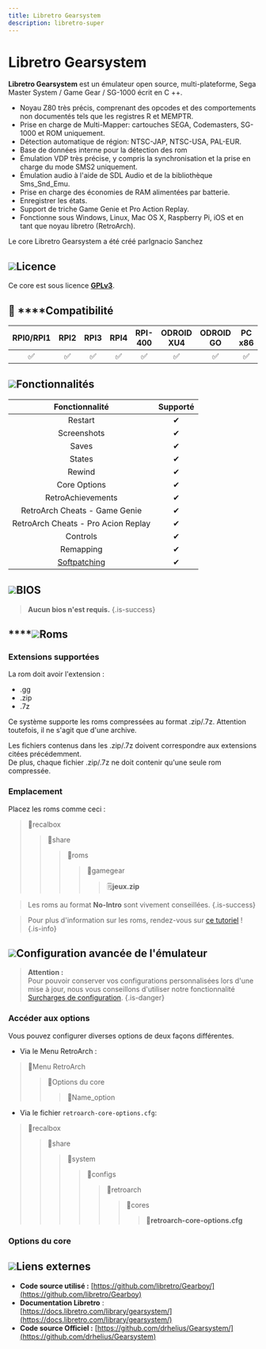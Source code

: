 ```yaml
---
title: Libretro Gearsystem
description: libretro-super
---
```


# Libretro Gearsystem

**Libretro Gearsystem** est un émulateur open source, multi-plateforme, Sega Master System / Game Gear / SG-1000 écrit en C ++.

* Noyau Z80 très précis, comprenant des opcodes et des comportements non documentés tels que les registres R et MEMPTR.
* Prise en charge de Multi-Mapper: cartouches SEGA, Codemasters, SG-1000 et ROM uniquement.
* Détection automatique de région: NTSC-JAP, NTSC-USA, PAL-EUR.
* Base de données interne pour la détection des rom
* Émulation VDP très précise, y compris la synchronisation et la prise en charge du mode SMS2 uniquement.
* Émulation audio à l'aide de SDL Audio et de la bibliothèque Sms\_Snd\_Emu.
* Prise en charge des économies de RAM alimentées par batterie.
* Enregistrer les états.
* Support de triche Game Genie et Pro Action Replay.
* Fonctionne sous Windows, Linux, Mac OS X, Raspberry Pi, iOS et en tant que noyau libretro \(RetroArch\).

Le core Libretro Gearsystem a été créé parIgnacio Sanchez

## ![](./gerald-g-parchment-background-or-border-5.svg)Licence

Ce core est sous licence [**GPLv3**](https://github.com/drhelius/Gearsystem/blob/master/LICENSE).

## 🔧 ****Compatibilité

| RPI0/RPI1 | RPI2 | RPI3 | RPI4 | RPI-400 | ODROID XU4 | ODROID GO | PC x86 | PC X86\_64 |
| :---: | :---: | :---: | :---: | :---: | :---: | :---: | :---: | :---: |
| ✅ | ✅ | ✅ | ✅ | ✅ | ✅ | ✅ | ✅ | ✅ |

## ![](./cogwheel-145804_640.png)Fonctionnalités

| Fonctionnalité | Supporté |
| :---: | :---: |
| Restart | ✔ |
| Screenshots | ✔ |
| Saves | ✔ |
| States | ✔ |
| Rewind | ✔ |
| Core Options | ✔ |
| RetroAchievements | ✔ |
| RetroArch Cheats - Game Genie | ✔ |
| RetroArch Cheats - Pro Acion Replay | ✔ |
| Controls | ✔ |
| Remapping | ✔ |
| [Softpatching](https://docs.libretro.com/guides/softpatching/) | ✔ |

## ![](./tqfp32.svg)BIOS


>**Aucun bios n'est requis.**
{.is-success}

## \*\*\*\*![](./rom-30098_640.png)**Roms**

### **Extensions supportées**

La rom doit avoir l'extension :

* .gg
* .zip
* .7z

Ce système supporte les roms compressées au format .zip/.7z. Attention toutefois, il ne s'agit que d'une archive.

Les fichiers contenus dans les .zip/.7z doivent correspondre aux extensions citées précédemment.  
De plus, chaque fichier .zip/.7z ne doit contenir qu'une seule rom compressée.

### **Emplacement**

Placez les roms comme ceci : 

> 📁recalbox
>
> > 📁share
> >
> > > 📁roms
> > >
> > > > 📁gamegear
> > > >
> > > > > 🗒**jeux.zip**


>Les roms au format **No-Intro** sont vivement conseillées.
{.is-success}


>Pour plus d'information sur les roms, rendez-vous sur [ce tutoriel](/fr/tutoriels/jeux/generalite/les-roms-et-les-isos) !
{.is-info}

## ![](./hammer-28636_640.png)Configuration avancée de l'émulateur


>**Attention :**  
>Pour pouvoir conserver vos configurations personnalisées lors d'une mise à jour, nous vous conseillons d'utiliser notre fonctionnalité [Surcharges de configuration](/fr/usage-avance/surcharge-de-configuration).
{.is-danger}

### Accéder aux options

Vous pouvez configurer diverses options de deux façons différentes.

* Via le Menu RetroArch :

> 📁Menu RetroArch
>
> > 📁Options du core
> >
> > > 🧩Name\_option

* Via le fichier `retroarch-core-options.cfg`:

> 📁recalbox
>
> > 📁share
> >
> > > 📁system
> > >
> > > > 📁configs
> > > >
> > > > > 📁retroarch
> > > > >
> > > > > > 📁cores
> > > > > >
> > > > > > > 🧩**retroarch-core-options.cfg**

### Options du core

## ![](./kisspng-web-development-world-wide-web-computer-icons-webs-world-wide-web-icon-png-5ab05c24477216.4540070115215073642927.png)**Liens externes**

* **Code source utilisé :** [https://github.com/libretro/Gearboy/](https://github.com/libretro/Gearboy)
* **Documentation Libretro** : [https://docs.libretro.com/library/gearsystem/](https://docs.libretro.com/library/gearsystem/)
* **Code source Officiel :** [https://github.com/drhelius/Gearsystem/](https://github.com/drhelius/Gearsystem)


